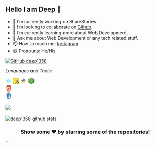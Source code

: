 ## Hello I am  Deep 👋


- 🔭 I’m currently working on ShareStories.
- 👯 I’m looking to collaborate on [Github](https://github.com/deep1358).
- 🌱 I’m currently learning more about Web Development.
- 💬 Ask me about Web Development or any tech related stuff.
- 📫 How to reach me: [Instagram ](https://www.instagram.com/_.deep7._/) 
- 😄 Pronouns: He/His

[![GitHub deep1358](https://img.shields.io/github/followers/deep1358?label=follow&style=social)](https://github.com/deep1358)



*Languages and Tools:*  


<code><img height="20" src="https://raw.githubusercontent.com/github/explore/80688e429a7d4ef2fca1e82350fe8e3517d3494d/topics/react/react.png"></code>
<code><img height="20" src="https://raw.githubusercontent.com/github/explore/80688e429a7d4ef2fca1e82350fe8e3517d3494d/topics/javascript/javascript.png"></code>
<code><img height="20" src="https://raw.githubusercontent.com/github/explore/80688e429a7d4ef2fca1e82350fe8e3517d3494d/topics/python/python.png"></code>
<code><img height="20" src="https://raw.githubusercontent.com/github/explore/80688e429a7d4ef2fca1e82350fe8e3517d3494d/topics/nodejs/nodejs.png"></code>    
<code><img height="20" src="https://raw.githubusercontent.com/github/explore/80688e429a7d4ef2fca1e82350fe8e3517d3494d/topics/html/html.png"></code>   
<code><img height="20" src="https://raw.githubusercontent.com/github/explore/80688e429a7d4ef2fca1e82350fe8e3517d3494d/topics/css/css.png"></code>  


<a href="https://github.com/deep1358">
  <img align="center" src="https://github-readme-stats.vercel.app/api/top-langs/?username=deep1358&theme=radical&hide_langs_below=1" />
</a>
<br />
<br />
<a href="https://github.com/deep1358">
 <img align="center" src="https://github-readme-stats.vercel.app/api?username=deep1358&show_icons=true&theme=radical&line_height=27" alt="deep1358 github stats"/>
</a>



<div align="center">

### Show some ❤️ by starring some of the repositories!

</div>
```
